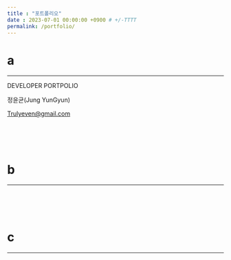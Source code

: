 ```yaml
---
title : "포트폴리오"
date : 2023-07-01 00:00:00 +0900 # +/-TTTT
permalink: /portfolio/
---
```


# **a**

---
DEVELOPER
PORTPOLIO


정윤균(Jung YunGyun)

Trulyeven@gmail.com



<br><br><br>

# **b**
---



<br><br><br>

# **c**
---


